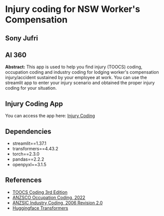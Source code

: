 # Injury coding for NSW Worker's Compensation

## Sony Jufri

## AI 360

<b>Abstract:</b> This app is used to help you find injury (TOOCS) coding, occupation coding and industry coding for lodging worker's compensation injury/accident sustained by your employee at work. You can use the streamlit app to enter your injury scenario and obtained the proper injury coding for your situation.

## Injury Coding App
You can access the app here: [Injury Coding](https://injurycoding.streamlit.app/)

## Dependencies

- streamlit==1.37.1
- transformers==4.43.2
- torch==2.3.0
- pandas==2.2.2
- openpyxl==3.1.5


## References

- [TOOCS Coding 3rd Edition](https://data.safeworkaustralia.gov.au/about-our-datasets/type-occurrence-classification-system-toocs-3rd-edition)
- [ANZSCO Occupation Coding, 2022](https://www.abs.gov.au/statistics/classifications/anzsco-australian-and-new-zealand-standard-classification-occupations/latest-release)
- [ANZSIC Industry Coding, 2006 Revision 2.0](https://www.abs.gov.au/statistics/classifications/australian-and-new-zealand-standard-industrial-classification-anzsic/latest-release)
- [Huggingface Transformers](https://github.com/huggingface/transformers)